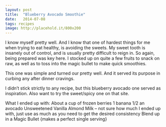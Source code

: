 ```yaml
---
layout: post
title:  "Blueberry Avocado Smoothie"
date:   2014-07-08
tags: recipes
image: http://placehold.it/800x200
---
```

I know myself pretty well. And I know that one of hardest things for me when trying to eat healthy, is avoiding the sweets. My sweet tooth is insanely out of control, and is usually pretty difficult to reign in. So again, being prepared was key here. I stocked up on quite a few fruits to snack on raw, as well as to toss into the magic bullet to make quick smoothies.

This one was simple and turned our pretty well. And it served its purpose in curbing any after dinner cravings.

I didn’t stick strictly to any recipe, but this blueberry avocado one served as inspiration. Also want to try the sweet/spicy one on that site.

What I ended up with:
About a cup of frozen berries
1 banana
1/2 an avocado
Unsweetened Vanilla Almond Milk – not sure how much I ended up with, just use as much as you need to get the desired consistency
Blend up in a Magic Bullet {makes a perfect single serving}